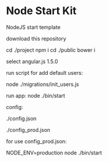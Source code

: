 # Node Start Kit
NodeJS start template


download this repository

cd ./project
npm i
cd ./public
bower i

select angular.js 1.5.0

run script for add default users:

node ./migrations/init_users.js

run app:
node ./bin/start

config:

./config.json

./config_prod.json

for use config_prod.json:

NODE_ENV=production node ./bin/start